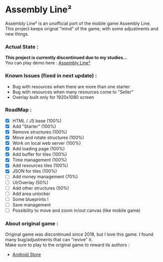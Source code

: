 # Assembly Line²
Assembly Line² is an unofficial port of the mobile game Assembly Line.  
This project keeps orignal "mind" of the game, with some adjustments and new things.  

### Actual State :
**This project is currently discontinued due to my studies...**  
You can play demo here : [Assembly Line²](https://meliodaes.github.io/assembly-line2/index.html)  

### Known Issues (fixed in next update) :
- Bug with resources when there are more than one starter  
- Bug with resources when many resources come to "Seller"  
- Overlay built only for 1920x1080 screen  

### RoadMap :
- [x] HTML / JS base (100%)
- [x] Add "Starter" (100%)
- [x] Remove structures (100%)
- [x] Move and rotate structures (100%)
- [x] Work on local web server (100%)
- [x] Add loading page (100%)
- [x] Add buffer for tiles (100%)
- [x] Time management (100%)
- [x] Add resources tiles (100%)
- [x] JSON for tiles (100%)
- [ ] Add money management (70%)
- [ ] UI/Overlay (50%)
- [ ] Add other structures (50%)
- [ ] Add area unlocker
- [ ] Some blueprints !
- [ ] Save management
- [ ] Possibility to move and zoom in/out canvas (like mobile game)

### About original game :
Original game was discontinued since 2018, but I love this game. I found many bug/adjustments that can "revive" it.  
Make sure to play to the original game to reward its authors : 
- [Android Store](https://play.google.com/store/apps/details?id=com.olympus.assemblyline&hl=en_US)  
